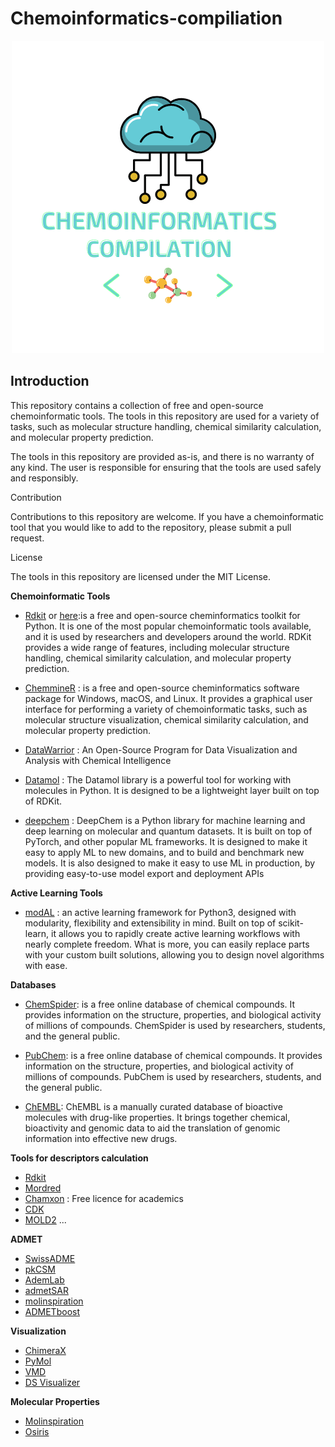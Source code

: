 # Chemoinformatics-compiliation

<p align="center"> 
  
<img src="Chemoinformatics.png" alt="logo chemoinfo"/>
</p>

## Introduction

This repository contains a collection of free and open-source chemoinformatic tools. The tools in this repository are used for a variety of tasks, such as molecular structure handling, chemical similarity calculation, and molecular property prediction.

The tools in this repository are provided as-is, and there is no warranty of any kind. The user is responsible for ensuring that the tools are used safely and responsibly.

Contribution

Contributions to this repository are welcome. If you have a chemoinformatic tool that you would like to add to the repository, please submit a pull request.

License

The tools in this repository are licensed under the MIT License.

**Chemoinformatic Tools**

* [Rdkit](https://www.rdkit.org/) or [here](https://www.rdkit.org/docs/Cookbook.html
):is a free and open-source cheminformatics toolkit for Python. It is one of the most popular chemoinformatic tools available, and it is used by researchers and developers around the world. RDKit provides a wide range of features, including molecular structure handling, chemical similarity calculation, and molecular property prediction.
        
* [ChemmineR](https://bioconductor.org/packages/devel/bioc/vignettes/ChemmineR/inst/doc/ChemmineR.html) : is a free and open-source cheminformatics software package for Windows, macOS, and Linux. It provides a graphical user interface for performing a variety of chemoinformatic tasks, such as molecular structure visualization, chemical similarity calculation, and molecular property prediction.

* [DataWarrior](https://openmolecules.org/datawarrior/) : An Open-Source Program for Data Visualization and Analysis with Chemical Intelligence

* [Datamol](https://github.com/datamol-io/datamol) : The Datamol library is a powerful tool for working with molecules in Python. It is designed to be a lightweight layer built on top of RDKit.

* [deepchem](https://deepchem.io/) : DeepChem is a Python library for machine learning and deep learning on molecular and quantum datasets. It is built on top of PyTorch, and other popular ML frameworks. It is designed to make it easy to apply ML to new domains, and to build and benchmark new models. It is also designed to make it easy to use ML in production, by providing easy-to-use model export and deployment APIs


**Active Learning Tools**

* [modAL](https://modal-python.readthedocs.io/en/latest/) :  an active learning framework for Python3, designed with modularity, flexibility and extensibility in mind. Built on top of scikit-learn, it allows you to rapidly create active learning workflows with nearly complete freedom. What is more, you can easily replace parts with your custom built solutions, allowing you to design novel algorithms with ease.

**Databases**

* [ChemSpider](http://www.chemspider.com/): is a free online database of chemical compounds. It provides information on the structure, properties, and biological activity of millions of compounds. ChemSpider is used by researchers, students, and the general public.

* [PubChem](https://pubchem.ncbi.nlm.nih.gov/):  is a free online database of chemical compounds. It provides information on the structure, properties, and biological activity of millions of compounds. PubChem is used by researchers, students, and the general public.

* [ChEMBL](https://www.ebi.ac.uk/chembl/): ChEMBL is a manually curated database of bioactive molecules with drug-like properties. It brings together chemical, bioactivity and genomic data to aid the translation of genomic information into effective new drugs.

**Tools for descriptors calculation**

* [Rdkit](https://www.rdkit.org/docs/source/rdkit.Chem.Descriptors.html)
* [Mordred](https://github.com/mordred-descriptor/mordred)
* [Chamxon](https://chemaxon.com/) : Free licence for academics
* [CDK](http://www.rguha.net/code/java/cdkdesc.html)
* [MOLD2](https://www.fda.gov/science-research/bioinformatics-tools/mold2)
...

**ADMET**

* [SwissADME](http://www.swissadme.ch/)
* [pkCSM](https://biosig.lab.uq.edu.au/pkcsm/prediction)
* [AdemLab](https://admet.scbdd.com/)
* [admetSAR](http://lmmd.ecust.edu.cn/admetsar2)
* [molinspiration](https://www.molinspiration.com/)
* [ADMETboost](https://ai-druglab.smu.edu/admet)

**Visualization**

* [ChimeraX](https://www.cgl.ucsf.edu/chimerax/)
* [PyMol](https://sourceforge.net/projects/pymol/)
* [VMD](https://www.ks.uiuc.edu/Research/vmd/)
* [DS Visualizer](https://discover.3ds.com/discovery-studio-visualizer-download)

**Molecular Properties**

* [Molinspiration](https://www.molinspiration.com/cgi/properties)
* [Osiris](https://www.organic-chemistry.org/prog/peo/)